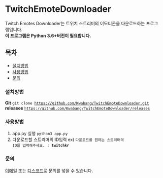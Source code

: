 # TwitchEmoteDownloader <a href="https://sourcerer.io/kwabang"><img src="https://img.shields.io/badge/Python-10%20commits-orange.svg" alt=""></a>

Twitch Emotes Downloader는 트위치 스트리머의 이모티콘을 다운로드하는 프로그램입니다.<br>
**이 프로그램은 Python 3.6+버전이 필요합니다.**

## 목차
- [설치방법](#설치방법)
- [사용방법](#사용방법)
- [문의](#문의)

### 설치방법 
**Git** <code>git clone https://github.com/Kwabang/TwitchEmoteDownloader.git</code><br>
**releases** <code>https://github.com/Kwabang/TwitchEmoteDownloader/releases</code>

### 사용방법
1. app.py 실행 <code>python3 app.py</code>
2. 다운로드할 스트리머의 ID입력 ex) <code>다운로드를 원하는 스트리머의 ID를 입력해주세요. : **twitchkr**</code>

### 문의
[이메일](mailto:kwabang2827@gmail.com) 또는 [디스코드](https://discordapp.com/invite/z8UBtjp)로 문의를 넣을 수 있습니다.
